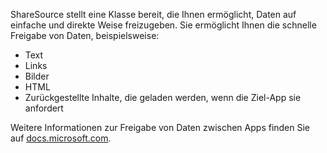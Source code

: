 ﻿ShareSource stellt eine Klasse bereit, die Ihnen ermöglicht, Daten auf einfache und direkte Weise freizugeben. Sie ermöglicht Ihnen die schnelle Freigabe von Daten, beispielsweise:

  * Text
  * Links
  * Bilder
  * HTML
  * Zurückgestellte Inhalte, die geladen werden, wenn die Ziel-App sie anfordert

Weitere Informationen zur Freigabe von Daten zwischen Apps finden Sie auf 
[docs.microsoft.com](https://docs.microsoft.com/de-de/windows/uwp/app-to-app/share-data).